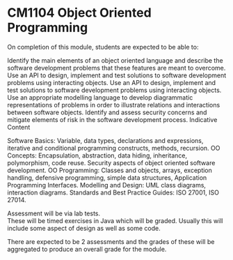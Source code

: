 # CM1104 Object Oriented Programming

On completion of this module, students are expected to be able to:


Identify the main elements of an object oriented language and describe the software development problems that these features are meant to overcome.
Use an API to design, implement and test solutions to software development problems using interacting objects.
Use an API to design, implement and test solutions to software development problems using interacting objects.
Use an appropriate modelling language to develop diagrammatic representations of problems in order to illustrate relations and interactions between software objects.
Identify and assess security concerns and mitigate elements of risk in the software development process.
Indicative Content

Software Basics: Variable, data types, declarations and expressions, iterative and conditional programming constructs, methods, recursion. 
OO Concepts: Encapsulation, abstraction, data hiding, inheritance, polymorphism, code reuse. Security aspects of object oriented software development. 
OO Programming: Classes and objects, arrays, exception handling, defensive programming, simple data structures, Application Programming Interfaces. 
Modelling and Design: UML class diagrams, interaction diagrams.
Standards and Best Practice Guides: ISO 27001, ISO 27014.

Assessment will be via lab tests.  
These will be timed exercises in Java which will be graded. 
Usually this will include some aspect of design as well as some code.

There are expected to be 2 assessments and the grades of these will be aggregated to produce an overall grade for the module. 

